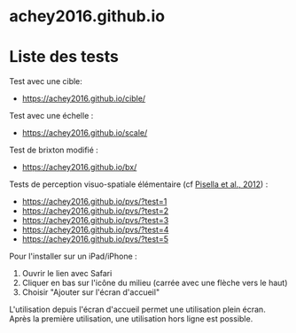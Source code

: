 # achey2016.github.io

# Liste des tests

Test avec une cible: 
- <https://achey2016.github.io/cible/>

Test avec une échelle : 
- <https://achey2016.github.io/scale/>

Test de brixton modifié : 
- <https://achey2016.github.io/bx/>

Tests de perception visuo-spatiale élémentaire (cf [Pisella et al., 2012](http://dx.doi.org/10.1016/j.neuropsychologia.2012.11.015)) :
- <https://achey2016.github.io/pvs/?test=1>
- <https://achey2016.github.io/pvs/?test=2>
- <https://achey2016.github.io/pvs/?test=3>
- <https://achey2016.github.io/pvs/?test=4>
- <https://achey2016.github.io/pvs/?test=5>

Pour l'installer sur un iPad/iPhone : 
1. Ouvrir le lien avec Safari
2. Cliquer en bas sur l'icône du milieu (carrée avec une flèche vers le haut)
3. Choisir "Ajouter sur l'écran d'accueil"

L'utilisation depuis l'écran d'accueil permet une utilisation plein écran. Après la première utilisation, une utilisation hors ligne est possible.

